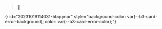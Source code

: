 > 🚨 
> 
{: id="20231019114031-5bqqmpr" style="background-color: var(--b3-card-error-background); color: var(--b3-card-error-color);"}